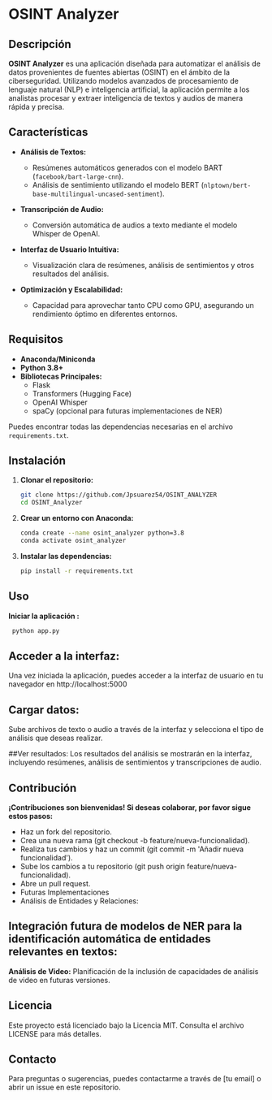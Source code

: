 # OSINT Analyzer

## Descripción

**OSINT Analyzer** es una aplicación diseñada para automatizar el análisis de datos provenientes de fuentes abiertas (OSINT) en el ámbito de la ciberseguridad. Utilizando modelos avanzados de procesamiento de lenguaje natural (NLP) e inteligencia artificial, la aplicación permite a los analistas procesar y extraer inteligencia de textos y audios de manera rápida y precisa.

## Características

- **Análisis de Textos:**
  - Resúmenes automáticos generados con el modelo BART (`facebook/bart-large-cnn`).
  - Análisis de sentimiento utilizando el modelo BERT (`nlptown/bert-base-multilingual-uncased-sentiment`).
  
- **Transcripción de Audio:**
  - Conversión automática de audios a texto mediante el modelo Whisper de OpenAI.

- **Interfaz de Usuario Intuitiva:**
  - Visualización clara de resúmenes, análisis de sentimientos y otros resultados del análisis.

- **Optimización y Escalabilidad:**
  - Capacidad para aprovechar tanto CPU como GPU, asegurando un rendimiento óptimo en diferentes entornos.

## Requisitos

- **Anaconda/Miniconda**
- **Python 3.8+**
- **Bibliotecas Principales:**
  - Flask
  - Transformers (Hugging Face)
  - OpenAI Whisper
  - spaCy (opcional para futuras implementaciones de NER)

Puedes encontrar todas las dependencias necesarias en el archivo `requirements.txt`.

## Instalación

1. **Clonar el repositorio:**
   ```bash
   git clone https://github.com/Jpsuarez54/OSINT_ANALYZER
   cd OSINT_Analyzer
2. **Crear un entorno con Anaconda:**
   ```bash
   conda create --name osint_analyzer python=3.8
   conda activate osint_analyzer
3. **Instalar las dependencias:**
   ```bash
   pip install -r requirements.txt
   
## Uso

**Iniciar la aplicación :**
  ```bash
   python app.py
  ```
## Acceder a la interfaz:
Una vez iniciada la aplicación, puedes acceder a la interfaz de usuario en tu navegador en http://localhost:5000

## Cargar datos:
Sube archivos de texto o audio a través de la interfaz y selecciona el tipo de análisis que deseas realizar.

##Ver resultados:
Los resultados del análisis se mostrarán en la interfaz, incluyendo resúmenes, análisis de sentimientos y transcripciones de audio.

## Contribución
**¡Contribuciones son bienvenidas! Si deseas colaborar, por favor sigue estos pasos:**

- Haz un fork del repositorio.
- Crea una nueva rama (git checkout -b feature/nueva-funcionalidad).
- Realiza tus cambios y haz un commit (git commit -m 'Añadir nueva funcionalidad').
- Sube los cambios a tu repositorio (git push origin feature/nueva-funcionalidad).
- Abre un pull request.
- Futuras Implementaciones
- Análisis de Entidades y Relaciones:

## Integración futura de modelos de NER para la identificación automática de entidades relevantes en textos:
**Análisis de Video:**
Planificación de la inclusión de capacidades de análisis de video en futuras versiones.

## Licencia
Este proyecto está licenciado bajo la Licencia MIT. Consulta el archivo LICENSE para más detalles.

## Contacto
Para preguntas o sugerencias, puedes contactarme a través de [tu email] o abrir un issue en este repositorio.
